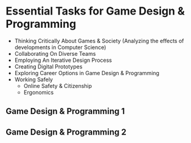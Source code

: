 # Essential Tasks for Game Design & Programming

* Thinking Critically About Games & Society (Analyzing the effects of developments in Computer Science)
* Collaborating On Diverse Teams
* Employing An Iterative Design Process
* Creating Digital Prototypes
* Exploring Career Options in Game Design & Programming
* Working Safely
  - Online Safety & Citizenship
  - Ergonomics

## Game Design & Programming 1

## Game Design & Programming 2
